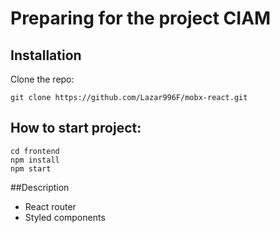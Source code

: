# Preparing for the project CIAM

## Installation

Clone the repo:
```
git clone https://github.com/Lazar996F/mobx-react.git
```
## How to start project:
```
cd frontend
npm install
npm start
```

##Description
- React router
- Styled components